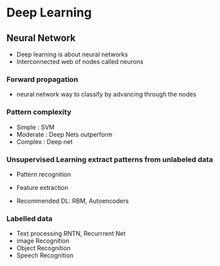 # Deep Learning

## Neural Network

- Deep learning is about neural networks
- Interconnected web of nodes called neurons

### Forward propagation
- neural network way to classify by advancing through the nodes

### Pattern complexity

- Simple : SVM
- Moderate : Deep Nets outperform
- Complex : Deep net 

### Unsupervised Learning extract patterns from unlabeled data

- Pattern recognition
- Feature extraction

- Recommended DL: RBM, Autoencoders

### Labelled data

- Text processing RNTN, Recurrrent Net
- image Recognition
- Object Recognition
- Speech Recognition
